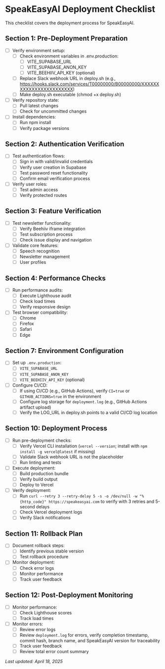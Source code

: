 
# SpeakEasyAI Deployment Checklist

This checklist covers the deployment process for SpeakEasyAI.

## Section 1: Pre-Deployment Preparation

- [ ] Verify environment setup:
  - [ ] Check environment variables in .env.production:
    - [ ] VITE_SUPABASE_URL
    - [ ] VITE_SUPABASE_ANON_KEY
    - [ ] VITE_BEEHIIV_API_KEY (optional)
  - [ ] Replace Slack webhook URL in deploy.sh (e.g., https://hooks.slack.com/services/T00000000/B00000000/XXXXXXXXXXXXXXXXXXXXXXXX)
  - [ ] Make deploy.sh executable (chmod +x deploy.sh)
- [ ] Verify repository state:
  - [ ] Pull latest changes
  - [ ] Check for uncommitted changes
- [ ] Install dependencies:
  - [ ] Run npm install
  - [ ] Verify package versions

## Section 2: Authentication Verification

- [ ] Test authentication flows:
  - [ ] Sign in with valid/invalid credentials
  - [ ] Verify user creation in Supabase
  - [ ] Test password reset functionality
  - [ ] Confirm email verification process
- [ ] Verify user roles:
  - [ ] Test admin access
  - [ ] Verify protected routes

## Section 3: Feature Verification

- [ ] Test newsletter functionality:
  - [ ] Verify Beehiiv iframe integration
  - [ ] Test subscription process
  - [ ] Check issue display and navigation
- [ ] Validate core features:
  - [ ] Speech recognition
  - [ ] Newsletter management
  - [ ] User profiles

## Section 4: Performance Checks

- [ ] Run performance audits:
  - [ ] Execute Lighthouse audit
  - [ ] Check load times
  - [ ] Verify responsive design

- [ ] Test browser compatibility:
  - [ ] Chrome
  - [ ] Firefox
  - [ ] Safari
  - [ ] Edge

## Section 7: Environment Configuration
- [ ] Set up `.env.production`:
  - [ ] `VITE_SUPABASE_URL`
  - [ ] `VITE_SUPABASE_ANON_KEY`
  - [ ] `VITE_BEEHIIV_API_KEY` (optional)
- [ ] Configure CI/CD:
  - [ ] If using CI/CD (e.g., GitHub Actions), verify `CI=true` or `GITHUB_ACTIONS=true` in the environment
  - [ ] Configure log storage for `deployment.log` (e.g., GitHub Actions artifact upload)
  - [ ] Verify the LOG_URL in deploy.sh points to a valid CI/CD log location

## Section 10: Deployment Process
- [ ] Run pre-deployment checks:
  - [ ] Verify Vercel CLI installation (`vercel --version`; install with `npm install -g vercel@latest` if missing)
  - [ ] Validate Slack webhook URL is not the placeholder
  - [ ] Run linting and tests
- [ ] Execute deployment:
  - [ ] Build production bundle
  - [ ] Verify build output
  - [ ] Deploy to Vercel
- [ ] Verify deployment:
  - [ ] Run `curl --retry 3 --retry-delay 5 -s -o /dev/null -w "%{http_code}" https://speakeasyai.com` to verify with 3 retries and 5-second delays
  - [ ] Check Vercel deployment logs
  - [ ] Verify Slack notifications

## Section 11: Rollback Plan
- [ ] Document rollback steps:
  - [ ] Identify previous stable version
  - [ ] Test rollback procedure
- [ ] Monitor deployment:
  - [ ] Check error logs
  - [ ] Monitor performance
  - [ ] Track user feedback

## Section 12: Post-Deployment Monitoring
- [ ] Monitor performance:
  - [ ] Check Lighthouse scores
  - [ ] Track load times
- [ ] Monitor errors:
  - [ ] Review error logs
  - [ ] Review `deployment.log` for errors, verify completion timestamp, commit hash, branch name, and SpeakEasyAI version for traceability
  - [ ] Track user feedback
  - [ ] Review total error count summary

_Last updated: April 18, 2025_
